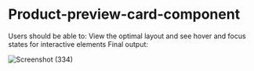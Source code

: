 # Product-preview-card-component
Users should be able to:  View the optimal layout and see hover and focus states for interactive elements
Final output:

![Screenshot (334)](https://user-images.githubusercontent.com/104769216/183956328-3c7fa333-0287-49dc-a351-575c735547ca.png)
